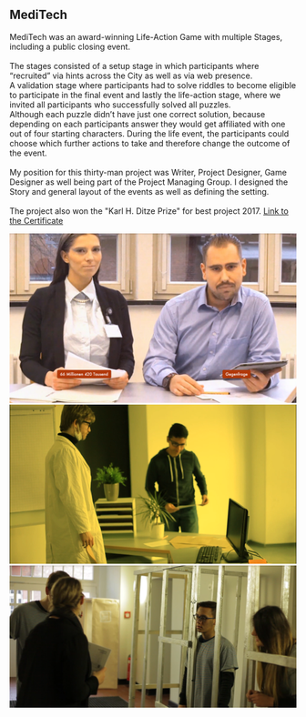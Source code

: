 <html>
    <body>
        <div id="projects_content">
            <h2>MediTech</h2>
            <p id="mediTechContent">
                MediTech was an award-winning Life-Action Game with multiple Stages, including a public closing event.<br><br>
                The stages consisted of a setup stage in which participants where “recruited” via hints across the City as well as via web presence. <br>
                A validation stage where participants had to solve riddles to become eligible to participate in the final event and lastly the life-action stage, where we invited all participants who successfully solved all puzzles.<br>
                Although each puzzle didn’t have just one correct solution, because depending on each participants answer they would get affiliated with one out of four starting characters. 
                During the life event, the participants could choose which further actions to take and therefore change the outcome of the event.
                <br><br>
                My position for this thirty-man project was Writer, Project Designer, Game Designer as well being part of the Project Managing Group. I designed the Story and general layout of the events as well as defining the setting.
                <br><br>
                The project also won the "Karl H. Ditze Prize" for best project 2017. 
                <a href="assets/images/DitzePreis.pdf">Link to the Certificate</a>
                <br>
                <div id="mediTechImages">
                    <img src="assets/images/MediTech/1.png" alt="interviewMediTech">
                    <img src="assets/images/MediTech/2.PNG" alt="sceneMediTech">
                    <img src="assets/images/MediTech/3.PNG" alt="gameMediTech">
                </div>
            </p>
        </div>
    </body>
</html>
